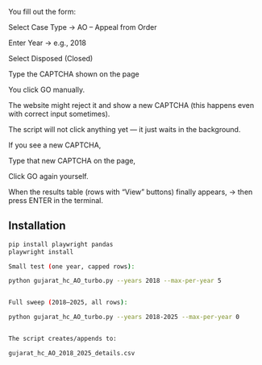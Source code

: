 You fill out the form:

Select Case Type → AO – Appeal from Order

Enter Year → e.g., 2018

Select Disposed (Closed)

Type the CAPTCHA shown on the page

You click GO manually.

The website might reject it and show a new CAPTCHA (this happens even with correct input sometimes).

The script will not click anything yet — it just waits in the background.

If you see a new CAPTCHA,

Type that new CAPTCHA on the page,

Click GO again yourself.

When the results table (rows with “View” buttons) finally appears,
→ then press ENTER in the terminal.

## Installation

```bash
pip install playwright pandas
playwright install

Small test (one year, capped rows):

python gujarat_hc_AO_turbo.py --years 2018 --max-per-year 5


Full sweep (2018–2025, all rows):

python gujarat_hc_AO_turbo.py --years 2018-2025 --max-per-year 0


The script creates/appends to:

gujarat_hc_AO_2018_2025_details.csv
